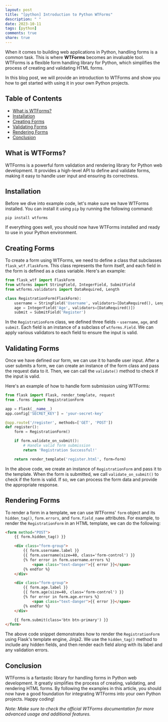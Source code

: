 ```yaml
---
layout: post
title: "[python] Introduction to Python WTForms"
description: " "
date: 2023-10-11
tags: [python]
comments: true
share: true
---
```


When it comes to building web applications in Python, handling forms is a common task. This is where **WTForms** becomes an invaluable tool. WTForms is a flexible form handling library for Python, which simplifies the process of creating and validating HTML forms.

In this blog post, we will provide an introduction to WTForms and show you how to get started with using it in your own Python projects.

## Table of Contents
- [What is WTForms?](#what-is-wtforms)
- [Installation](#installation)
- [Creating Forms](#creating-forms)
- [Validating Forms](#validating-forms)
- [Rendering Forms](#rendering-forms)
- [Conclusion](#conclusion)

## What is WTForms? 

WTForms is a powerful form validation and rendering library for Python web development. It provides a high-level API to define and validate forms, making it easy to handle user input and ensuring its correctness.

## Installation

Before we dive into example code, let's make sure we have WTForms installed. You can install it using `pip` by running the following command:

```shell
pip install wtforms
```

If everything goes well, you should now have WTForms installed and ready to use in your Python environment.

## Creating Forms

To create a form using WTForms, we need to define a class that subclasses `flask_wtf.FlaskForm`. This class represents the form itself, and each field in the form is defined as a class variable. Here's an example:

```python
from flask_wtf import FlaskForm
from wtforms import StringField, IntegerField, SubmitField
from wtforms.validators import DataRequired, Length

class RegistrationForm(FlaskForm):
    username = StringField('Username', validators=[DataRequired(), Length(min=4, max=20)])
    age = IntegerField('Age', validators=[DataRequired()])
    submit = SubmitField('Register')
```

In the `RegistrationForm` class, we defined three fields - `username`, `age`, and `submit`. Each field is an instance of a subclass of `wtforms.Field`. We can apply various validators to each field to ensure the input is valid.

## Validating Forms

Once we have defined our form, we can use it to handle user input. After a user submits a form, we can create an instance of the form class and pass the request data to it. Then, we can call the `validate()` method to check if the input is valid.

Here's an example of how to handle form submission using WTForms:

```python
from flask import Flask, render_template, request
from .forms import RegistrationForm

app = Flask(__name__)
app.config['SECRET_KEY'] = 'your-secret-key'

@app.route('/register', methods=['GET', 'POST'])
def register():
    form = RegistrationForm()

    if form.validate_on_submit():
        # Handle valid form submission
        return 'Registration Successful!'

    return render_template('register.html', form=form)
```

In the above code, we create an instance of `RegistrationForm` and pass it to the template. When the form is submitted, we call `validate_on_submit()` to check if the form is valid. If so, we can process the form data and provide the appropriate response.

## Rendering Forms

To render a form in a template, we can use WTForms' `form` object and its `hidden_tag()`, `form.errors`, and `form.field_name` attributes. For example, to render the `RegistrationForm` in an HTML template, we can do the following:

```html
<form method="POST">
    {{ form.hidden_tag() }}

    <div class="form-group">
        {{ form.username.label }}
        {{ form.username(size=40, class='form-control') }}
        {% for error in form.username.errors %}
            <span class="text-danger">{{ error }}</span>
        {% endfor %}
    </div>

    <div class="form-group">
        {{ form.age.label }}
        {{ form.age(size=40, class='form-control') }}
        {% for error in form.age.errors %}
            <span class="text-danger">{{ error }}</span>
        {% endfor %}
    </div>

    {{ form.submit(class='btn btn-primary') }}
</form>
```

The above code snippet demonstrates how to render the `RegistrationForm` using Flask's template engine, Jinja2. We use the `hidden_tag()` method to include any hidden fields, and then render each field along with its label and any validation errors.

## Conclusion

WTForms is a fantastic library for handling forms in Python web development. It greatly simplifies the process of creating, validating, and rendering HTML forms. By following the examples in this article, you should now have a good foundation for integrating WTForms into your own Python projects. Happy coding!

*Note: Make sure to check the official WTForms documentation for more advanced usage and additional features.*